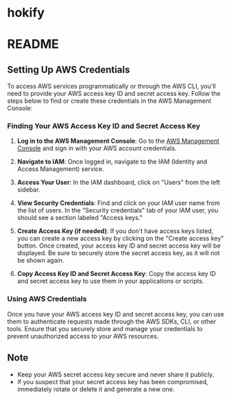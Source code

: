 # hokify

# README

## Setting Up AWS Credentials

To access AWS services programmatically or through the AWS CLI, you'll need to provide your AWS access key ID and secret access key. Follow the steps below to find or create these credentials in the AWS Management Console:

### Finding Your AWS Access Key ID and Secret Access Key

1. **Log in to the AWS Management Console**: Go to the [AWS Management Console](https://aws.amazon.com/console/) and sign in with your AWS account credentials.

2. **Navigate to IAM**: Once logged in, navigate to the IAM (Identity and Access Management) service.

3. **Access Your User**: In the IAM dashboard, click on "Users" from the left sidebar.

4. **View Security Credentials**: Find and click on your IAM user name from the list of users. In the "Security credentials" tab of your IAM user, you should see a section labeled "Access keys."

5. **Create Access Key (if needed)**: If you don't have access keys listed, you can create a new access key by clicking on the "Create access key" button. Once created, your access key ID and secret access key will be displayed. Be sure to securely store the secret access key, as it will not be shown again.

6. **Copy Access Key ID and Secret Access Key**: Copy the access key ID and secret access key to use them in your applications or scripts.

### Using AWS Credentials

Once you have your AWS access key ID and secret access key, you can use them to authenticate requests made through the AWS SDKs, CLI, or other tools. Ensure that you securely store and manage your credentials to prevent unauthorized access to your AWS resources.

## Note

- Keep your AWS secret access key secure and never share it publicly.
- If you suspect that your secret access key has been compromised, immediately rotate or delete it and generate a new one.
